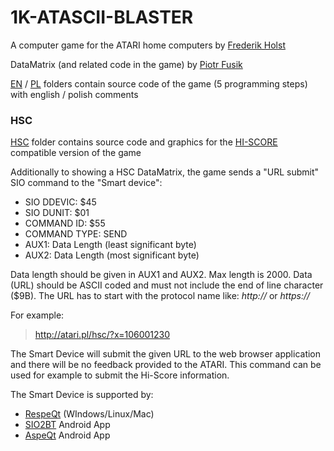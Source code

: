 # 1K-ATASCII-BLASTER

A computer game for the ATARI home computers by [Frederik Holst](http://www.phobotron.de/1KAtasciiBlaster.html)

DataMatrix (and related code in the game) by [Piotr Fusik](https://github.com/pfusik/datamatrix6502)

[EN](https://github.com/TheMontezuma/1K-ATASCII-BLASTER/tree/master/EN) / [PL](https://github.com/TheMontezuma/1K-ATASCII-BLASTER/tree/master/PL) folders contain source code of the game (5 programming steps) with english / polish comments

### HSC

[HSC](https://github.com/TheMontezuma/1K-ATASCII-BLASTER/tree/master/HSC) folder contains source code and graphics for the [HI-SCORE](http://xxl.atari.pl/hsc/) compatible version of the game

Additionally to showing a HSC DataMatrix, the game sends a "URL submit" SIO command to the "Smart device":

* SIO DDEVIC: $45
* SIO DUNIT: $01
* COMMAND ID: $55
* COMMAND TYPE: SEND
* AUX1: Data Length (least significant byte)
* AUX2: Data Length (most significant byte)

Data length should be given in AUX1 and AUX2. Max length is 2000.
Data (URL) should be ASCII coded and must not include the end of line character ($9B).
The URL has to start with the protocol name like: *http://* or *https://*

For example:
>http://atari.pl/hsc/?x=106001230

The Smart Device will submit the given URL to the web browser application and there will be no feedback provided to the ATARI.
This command can be used for example to submit the Hi-Score information.

The Smart Device is supported by:

* [RespeQt](https://github.com/jzatarski/RespeQt/releases) (WIndows/Linux/Mac)
* [SIO2BT](https://play.google.com/store/apps/details?id=org.atari.montezuma.sio2bt) Android App
* [AspeQt](https://play.google.com/store/apps/details?id=org.qtproject.example.AspeQt&hl=de) Android App
